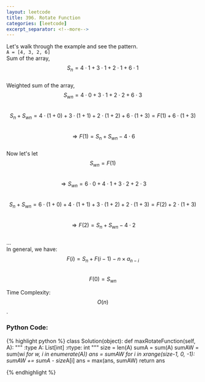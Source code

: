 ```yaml
---
layout: leetcode
title: 396. Rotate Function
categories: [leetcode]
excerpt_separator: <!--more-->
---
```

Let's  walk through the example and see the pattern.  
`A = [4, 3, 2, 6]`  
Sum of the array, $$S_n  = 4 \cdot 1 + 3 \cdot 1 + 2 \cdot 1 + 6 \cdot 1 $$  
Weighted sum of the array, $$S_{wn} = 4 \cdot 0 + 3 \cdot 1 + 2 \cdot 2 + 6 \cdot 3 $$  
$$S_n + S_{wn} = 4 \cdot (1+0) + 3 \cdot (1+1) + 2 \cdot (1+2) + 6 \cdot (1+3) = F(1) + 6 \cdot (1+3) $$  
$$\Rightarrow F(1)  = S_n + S_{wn} - 4 \cdot 6 $$  
Now let's  let $$S_{wn} = F(1) $$  
$$\Rightarrow S_{wn} = 6 \cdot 0 + 4 \cdot 1 + 3 \cdot 2 + 2 \cdot 3  $$  
$$S_n + S_{wn} = 6 \cdot (1+0) + 4 \cdot (1+1) + 3 \cdot (1+2) + 2 \cdot (1+3) = F(2) + 2 \cdot (1+3) $$  
$$\Rightarrow F(2) = S_n + S_{wn} - 4 \cdot 2 $$  
...  
In general, we have:  
$$F(i) = S_n + F(i-1) - n \times a_{n-i}$$  
$$F(0) = S_{wn}$$  

Time Complexity: $$O(n)$$. 
<!--more-->

### Python Code:
{% highlight python %}
class Solution(object):
    def maxRotateFunction(self, A):
        """
        :type A: List[int]
        :rtype: int
        """
        size = len(A)
        sumA = sum(A)
        sumAW = sum(w*i for w, i in enumerate(A))
        ans = sumAW
        for i in xrange(size-1, 0, -1):
            sumAW += sumA - size*A[i]
            ans = max(ans, sumAW)
        return ans
        
{% endhighlight %}
<div
  class="fb-like"
  data-share="true"
  data-width="450"
  data-show-faces="true">
</div>
<div class="fb-comments" data-href="https://tyge318.github.io/{{page.title}}/" data-numposts="10"></div>
